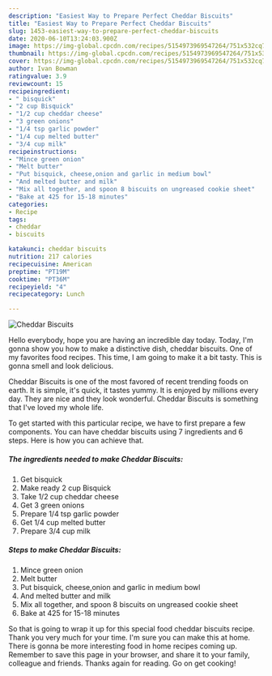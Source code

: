 ```yaml
---
description: "Easiest Way to Prepare Perfect Cheddar Biscuits"
title: "Easiest Way to Prepare Perfect Cheddar Biscuits"
slug: 1453-easiest-way-to-prepare-perfect-cheddar-biscuits
date: 2020-06-10T13:24:03.900Z
image: https://img-global.cpcdn.com/recipes/5154973969547264/751x532cq70/cheddar-biscuits-recipe-main-photo.jpg
thumbnail: https://img-global.cpcdn.com/recipes/5154973969547264/751x532cq70/cheddar-biscuits-recipe-main-photo.jpg
cover: https://img-global.cpcdn.com/recipes/5154973969547264/751x532cq70/cheddar-biscuits-recipe-main-photo.jpg
author: Ivan Bowman
ratingvalue: 3.9
reviewcount: 15
recipeingredient:
- " bisquick"
- "2 cup Bisquick"
- "1/2 cup cheddar cheese"
- "3 green onions"
- "1/4 tsp garlic powder"
- "1/4 cup melted butter"
- "3/4 cup milk"
recipeinstructions:
- "Mince green onion"
- "Melt butter"
- "Put bisquick, cheese,onion and garlic in medium bowl"
- "And melted butter and milk"
- "Mix all together, and spoon 8 biscuits on ungreased cookie sheet"
- "Bake at 425 for 15-18 minutes"
categories:
- Recipe
tags:
- cheddar
- biscuits

katakunci: cheddar biscuits 
nutrition: 217 calories
recipecuisine: American
preptime: "PT19M"
cooktime: "PT36M"
recipeyield: "4"
recipecategory: Lunch

---
```



![Cheddar Biscuits](https://img-global.cpcdn.com/recipes/5154973969547264/751x532cq70/cheddar-biscuits-recipe-main-photo.jpg)

Hello everybody, hope you are having an incredible day today. Today, I'm gonna show you how to make a distinctive dish, cheddar biscuits. One of my favorites food recipes. This time, I am going to make it a bit tasty. This is gonna smell and look delicious.



Cheddar Biscuits is one of the most favored of recent trending foods on earth. It is simple, it's quick, it tastes yummy. It is enjoyed by millions every day. They are nice and they look wonderful. Cheddar Biscuits is something that I've loved my whole life.


To get started with this particular recipe, we have to first prepare a few components. You can have cheddar biscuits using 7 ingredients and 6 steps. Here is how you can achieve that.

<!--inarticleads1-->

##### The ingredients needed to make Cheddar Biscuits:

1. Get  bisquick
1. Make ready 2 cup Bisquick
1. Take 1/2 cup cheddar cheese
1. Get 3 green onions
1. Prepare 1/4 tsp garlic powder
1. Get 1/4 cup melted butter
1. Prepare 3/4 cup milk




<!--inarticleads2-->

##### Steps to make Cheddar Biscuits:

1. Mince green onion
1. Melt butter
1. Put bisquick, cheese,onion and garlic in medium bowl
1. And melted butter and milk
1. Mix all together, and spoon 8 biscuits on ungreased cookie sheet
1. Bake at 425 for 15-18 minutes




So that is going to wrap it up for this special food cheddar biscuits recipe. Thank you very much for your time. I'm sure you can make this at home. There is gonna be more interesting food in home recipes coming up. Remember to save this page in your browser, and share it to your family, colleague and friends. Thanks again for reading. Go on get cooking!
